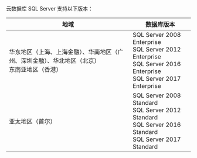 
云数据库 SQL Server 支持以下版本：

| 地域 | 数据库版本 |
|---------|---------|
| 华东地区（上海、上海金融）、华南地区（广州、深圳金融）、华北地区（北京）<br>东南亚地区（香港） |SQL Server 2008 Enterprise<br>SQL Server 2012 Enterprise<br>SQL Server 2016 Enterprise<br>SQL Server 2017 Enterprise |
| 亚太地区（首尔） |SQL Server 2008 Standard<br>SQL Server 2012 Standard<br>SQL Server 2016 Standard<br>SQL Server 2017 Standard |





